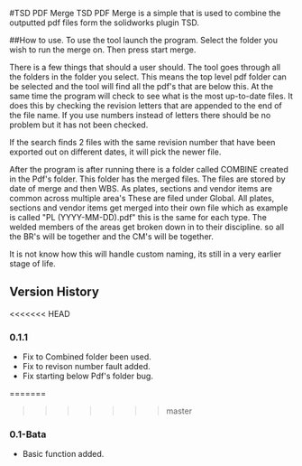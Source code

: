 #TSD PDF Merge
TSD PDF Merge is a simple that is used to combine the outputted pdf files form the solidworks plugin TSD. 

##How to use.
To use the tool launch the program. Select the folder you wish to run the merge on. Then press start merge.

There is a few things that should a user should. The tool goes through all the folders in the folder you select. This means the top level pdf folder can be selected and the tool will find all the pdf's that are below this. At the 
same time the program will check to see what is the most up-to-date files. It does this by checking the revision letters that are appended to the end of the file name. If you use numbers instead of letters there should be no 
problem but it has not been checked. 

If the search finds 2 files with the same revision number that have been exported out on different dates, it will pick the newer file. 

After the program is after running there is a folder called COMBINE created in the Pdf's folder. This folder has the merged files. The files are stored by date of merge and then WBS. As plates, sections and vendor items are common 
across multiple area's These are filed under Global. All plates, sections and vendor items get merged into their own file which as example is called "PL (YYYY-MM-DD).pdf" this is the same for each type. The welded members of the 
areas get broken down in to their discipline. so all the BR's will be together and the CM's will be together. 

It is not know how this will handle custom naming, its still in a very earlier stage of life.

## Version History
<<<<<<< HEAD
### 0.1.1
- Fix to Combined folder been used.
- Fix to revison number fault added.
- Fix starting below Pdf's folder bug.


=======
>>>>>>> master
### 0.1-Bata
- Basic  function added.

